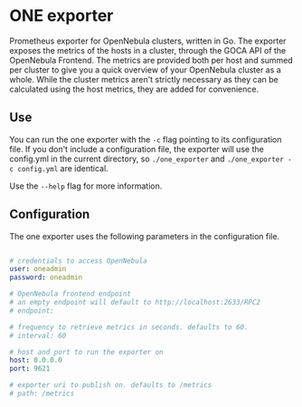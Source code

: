 # ONE exporter

Prometheus exporter for OpenNebula clusters, written in Go. The exporter exposes the metrics of the hosts in a cluster, through the GOCA API of the OpenNebula Frontend. The metrics are provided both per host and summed per cluster to give you a quick overview of your OpenNebula cluster as a whole. While the cluster metrics aren't strictly necessary as they can be calculated using the host metrics, they are added for convenience.


## Use

You can run the one exporter with the `-c` flag pointing to its configuration file. If you don't include a configuration file, the exporter will use the config.yml in the current directory, so `./one_exporter` and `./one_exporter -c config.yml` are identical.

Use the `--help` flag for more information.


## Configuration

The one exporter uses the following parameters in the configuration file.

```yaml

# credentials to access OpenNebula
user: oneadmin
password: oneadmin

# OpenNebula frontend endpoint
# an empty endpoint will default to http://localhost:2633/RPC2
# endpoint:

# frequency to retrieve metrics in seconds. defaults to 60.
# interval: 60

# host and port to run the exporter on
host: 0.0.0.0
port: 9621

# exporter uri to publish on. defaults to /metrics
# path: /metrics

```
